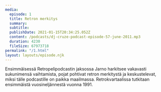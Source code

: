 ```yaml
---
media:
  episode: 1
  title: Retron merkitys
  summary:
  subtitle:
  publishDate: 2021-01-15T20:34:25.052Z
  content: /podcasts/dj-cruze-podcast-episode-57-june-2011.mp3
  duration: 4230
  fileSize: 67973718
permalink: "/1.html"
layout: layouts/episode.njk
---
```


Ensimmäisessä Retropelipodcastin jaksossa Jarno harkitsee vakavasti sukunimensä vaihtamista, pojat pohtivat retron merkitystä ja keskustelevat, miksi tälle podcastille on paikka maailmassa. Retrokvartaalissa tutkitaan ensimmäistä vuosineljännestä vuonna 1991.
